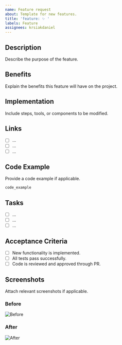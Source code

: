 ```yaml
---
name: Feature request
about: Template for new features.
title: 'feature: ✨ '
labels: Feature
assignees: krsiakdaniel
---
```


## Description

Describe the purpose of the feature.

## Benefits

Explain the benefits this feature will have on the project.

## Implementation

Include steps, tools, or components to be modified.

## Links

- [ ] ...
- [ ] ...
- [ ] ...

## Code Example

Provide a code example if applicable.

```ts
code_example
```

## Tasks

- [ ] ...
- [ ] ...
- [ ] ...

## Acceptance Criteria

- [ ] New functionality is implemented.
- [ ] All tests pass successfully.
- [ ] Code is reviewed and approved through PR.

## Screenshots

Attach relevant screenshots if applicable.

### Before

![Before](https://placehold.co/400x200?text=Before+Screenshot)

### After

![After](https://placehold.co/400x200?text=After+Screenshot)
